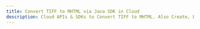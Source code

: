 ---title: Convert TIFF to MHTML via Java SDK in Clouddescription: Cloud APIs & SDKs to Convert TIFF to MHTML. Also Create, Edit & Render Microsoft Word & OpenOffice documents in the Cloud.---